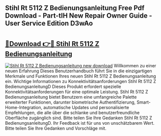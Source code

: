 ## Stihl Rt 5112 Z Bedienungsanleitung Free Pdf Download - Part-tIH New Repair Owner Guide - User Service Edition D3wAo

# <h2><a href="http://df1rkgr.blite.top/?on=Stihl+Rt+5112+Z+Bedienungsanleitung">🔗Download 👉🔴 Stihl Rt 5112 Z Bedienungsanleitung</a></h2>

[![Stihl Rt 5112 Z Bedienungsanleitung new download](https://i.imgur.com/lujVjoI.png)](http://df1rkgr.blite.top/?on=Stihl+Rt+5112+Z+Bedienungsanleitung)
Willkommen zu einer neuen Erfahrung Dieses Benutzerhandbuch führt Sie in die einzigartigen Merkmale und Funktionen Ihres neuen Stihl Rt 5112 Z Bedienungsanleitung ein. Wichtige Informationen zu Konnektivitätsanforderungen Stihl Rt 5112 Z BedienungsanleitungD Dieses Produkt erfordert spezielle Konnektivitätsanforderungen für eine optimale Leistung. Stihl Rt 5112 Z Bedienungsanleitung bietet Benutzern eine umfangreiche Palette erweiterter Funktionen, darunter biometrische Authentifizierung, Smart-Home-Integration, automatische Updates und personalisierte Empfehlungen, die alle über die schlanke und benutzerfreundliche Oberfläche zugänglich sind. Bitte teilen Sie Ihre Gedanken Stihl Rt 5112 Z BedienungsanleitungD. Ihr Feedback ist für uns von unschätzbarem Wert. Bitte teilen Sie Ihre Gedanken und Vorschläge mit.
